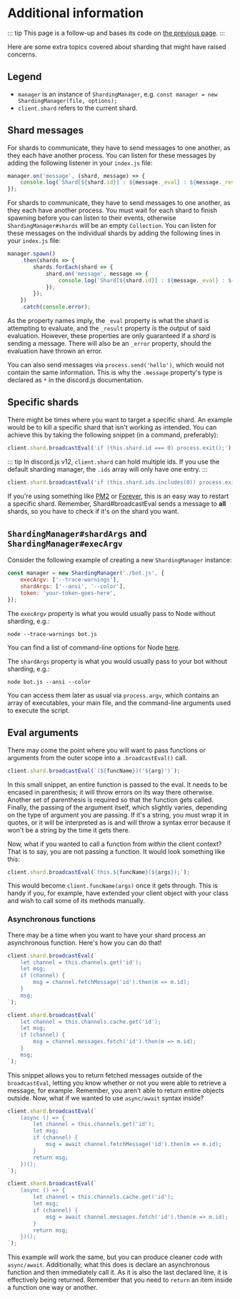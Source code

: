# Additional information

::: tip
This page is a follow-up and bases its code on [the previous page](/sharding/).
:::

Here are some extra topics covered about sharding that might have raised concerns.

## Legend

* `manager` is an instance of `ShardingManager`, e.g. `const manager = new ShardingManager(file, options);`
* `client.shard` refers to the current shard.

## Shard messages

<branch version="11.x">

For shards to communicate, they have to send messages to one another, as they each have another process. You can listen for these messages by adding the following listener in your `index.js` file:

```js
manager.on('message', (shard, message) => {
	console.log(`Shard[${shard.id}] : ${message._eval} : ${message._result}`);
});
```

</branch>
<branch version="12.x">

For shards to communicate, they have to send messages to one another, as they each have another process. You must wait for each shard to finish spawning before you can listen to their events, otherwise `ShardingManager#shards` will be an empty `Collection`. You can listen for these messages on the individual shards by adding the following lines in your `index.js` file:

```js
manager.spawn()
	.then(shards => {
		shards.forEach(shard => {
			shard.on('message', message => {
				console.log(`Shard[${shard.id}] : ${message._eval} : ${message._result}`);
			});
		});
	})
	.catch(console.error);
```

</branch>

As the property names imply, the `_eval` property is what the shard is attempting to evaluate, and the `_result` property is the output of said evaluation. However, these properties are only guaranteed if a _shard_ is sending a message. There will also be an `_error` property, should the evaluation have thrown an error.

You can also send messages via `process.send('hello')`, which would not contain the same information. This is why the `.message` property's type is declared as `*` <docs-link path="class/Shard?scrollTo=e-message">in the discord.js documentation</docs-link>.

## Specific shards

There might be times where you want to target a specific shard. An example would be to kill a specific shard that isn't working as intended. You can achieve this by taking the following snippet (in a command, preferably):

<branch version="11.x">

```js
client.shard.broadcastEval('if (this.shard.id === 0) process.exit();');
```

</branch>
<branch version="12.x">

::: tip
In discord.js v12, <docs-link path="class/ShardClientUtil?scrollTo=ids">`client.shard`</docs-link> can hold multiple ids. If you use the default sharding manager, the `.ids` array will only have one entry.
:::

```js
client.shard.broadcastEval('if (this.shard.ids.includes(0)) process.exit();');
```

</branch>

If you're using something like [PM2](http://pm2.keymetrics.io/) or [Forever](https://github.com/foreverjs/forever), this is an easy way to restart a specific shard. Remember, <docs-link path="class/ShardClientUtil?scrollTo=broadcastEval">Shard#broadcastEval</docs-link> sends a message to **all** shards, so you have to check if it's on the shard you want.

## `ShardingManager#shardArgs` and `ShardingManager#execArgv`

Consider the following example of creating a new `ShardingManager` instance:

```js
const manager = new ShardingManager('./bot.js', {
	execArgv: ['--trace-warnings'],
	shardArgs: ['--ansi', '--color'],
	token: 'your-token-goes-here',
});
```

The `execArgv` property is what you would usually pass to Node without sharding, e.g.:

```
node --trace-warnings bot.js
```

You can find a list of command-line options for Node [here](https://nodejs.org/api/cli.html).

The `shardArgs` property is what you would usually pass to your bot without sharding, e.g.:

```
node bot.js --ansi --color
```

You can access them later as usual via `process.argv`, which contains an array of executables, your main file, and the command-line arguments used to execute the script.

## Eval arguments

There may come the point where you will want to pass functions or arguments from the outer scope into a `.broadcastEval()` call.

```js
client.shard.broadcastEval(`(${funcName})('${arg}')`);
```

In this small snippet, an entire function is passed to the eval. It needs to be encased in parenthesis; it will throw errors on its way there otherwise. Another set of parenthesis is required so that the function gets called. Finally, the passing of the argument itself, which slightly varies, depending on the type of argument you are passing. If it's a string, you must wrap it in quotes, or it will be interpreted as is and will throw a syntax error because it won't be a string by the time it gets there.

Now, what if you wanted to call a function from *within* the client context? That is to say, you are not passing a function. It would look something like this:

```js
client.shard.broadcastEval(`this.${funcName}(${args});`);
```

This would become `client.funcName(args)` once it gets through. This is handy if you, for example, have extended your client object with your class and wish to call some of its methods manually.

### Asynchronous functions

There may be a time when you want to have your shard process an asynchronous function. Here's how you can do that!

<branch version="11.x">

```js
client.shard.broadcastEval(`
    let channel = this.channels.get('id');
    let msg;
    if (channel) {
        msg = channel.fetchMessage('id').then(m => m.id);
    }
    msg;
`);
```

</branch>
<branch version="12.x">

```js
client.shard.broadcastEval(`
    let channel = this.channels.cache.get('id');
    let msg;
    if (channel) {
        msg = channel.messages.fetch('id').then(m => m.id);
    }
    msg;
`);
```

</branch>

This snippet allows you to return fetched messages outside of the `broadcastEval`, letting you know whether or not you were able to retrieve a message, for example. Remember, you aren't able to return entire objects outside. Now, what if we wanted to use `async/await` syntax inside?

<branch version="11.x">

```js
client.shard.broadcastEval(`
    (async () => {
        let channel = this.channels.get('id');
        let msg;
        if (channel) {
            msg = await channel.fetchMessage('id').then(m => m.id);
        }
        return msg;
    })();
`);
```

</branch>
<branch version="12.x">

```js
client.shard.broadcastEval(`
    (async () => {
        let channel = this.channels.cache.get('id');
        let msg;
        if (channel) {
            msg = await channel.messages.fetch('id').then(m => m.id);
        }
        return msg;
    })();
`);
```

</branch>

This example will work the same, but you can produce cleaner code with `async/await`. Additionally, what this does is declare an asynchronous function and then immediately call it. As it is also the last declared line, it is effectively being returned. Remember that you need to `return` an item inside a function one way or another.
